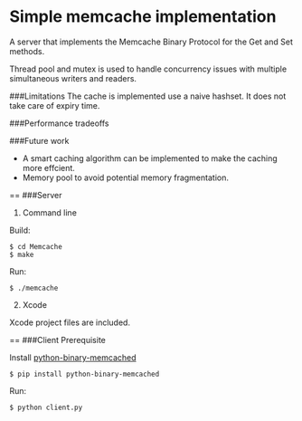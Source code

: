 # Simple memcache implementation

A server that implements the Memcache Binary Protocol for the Get and Set methods.

Thread pool and mutex is used to handle concurrency issues with multiple simultaneous writers and readers.

###Limitations
The cache is implemented use a naive hashset. It does not take care of expiry time.

###Performance tradeoffs

###Future work
* A smart caching algorithm can be implemented to make the caching more effcient.
* Memory pool to avoid potential memory fragmentation.


==
###Server
1. Command line

  Build:
  ```
  $ cd Memcache
  $ make
  ```
  Run:
  ```
  $ ./memcache
  ```

2. Xcode

  Xcode project files are included.

==
###Client
Prerequisite

Install [python-binary-memcached](https://github.com/jaysonsantos/python-binary-memcached)
```
$ pip install python-binary-memcached
```
Run:
```
$ python client.py
```
